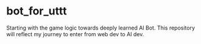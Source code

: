 # bot_for_uttt
Starting with the game logic towards deeply learned AI Bot. This repository will reflect my journey to enter from web dev to AI dev.

